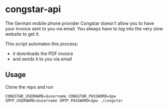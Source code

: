 # congstar-api

The German mobile phone provider Congstar doesn't allow you to have your 
invoice sent to you via email. You always have to log into the very slow
website to get it.

This script automates this process:

- it downloads the PDF invoice
- and sends it to you via email

## Usage

Clone the repo and run

```
CONGSTAR_USERNAME=$username CONGSTAR_PASSWORD=$pw SMTP_USERNAME=$username SMTP_PASSWORD=$pw ./congstar
```

